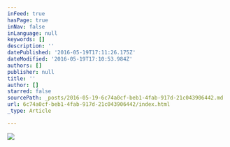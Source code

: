 ```yaml
---
inFeed: true
hasPage: true
inNav: false
inLanguage: null
keywords: []
description: ''
datePublished: '2016-05-19T17:11:26.175Z'
dateModified: '2016-05-19T17:10:53.984Z'
authors: []
publisher: null
title: ''
author: []
starred: false
sourcePath: _posts/2016-05-19-6c74a0cf-beb1-4fab-917d-21c043906442.md
url: 6c74a0cf-beb1-4fab-917d-21c043906442/index.html
_type: Article

---
```

![](https://the-grid-user-content.s3-us-west-2.amazonaws.com/5c33431f-1e1d-43bf-be62-9fe61b489459.png)